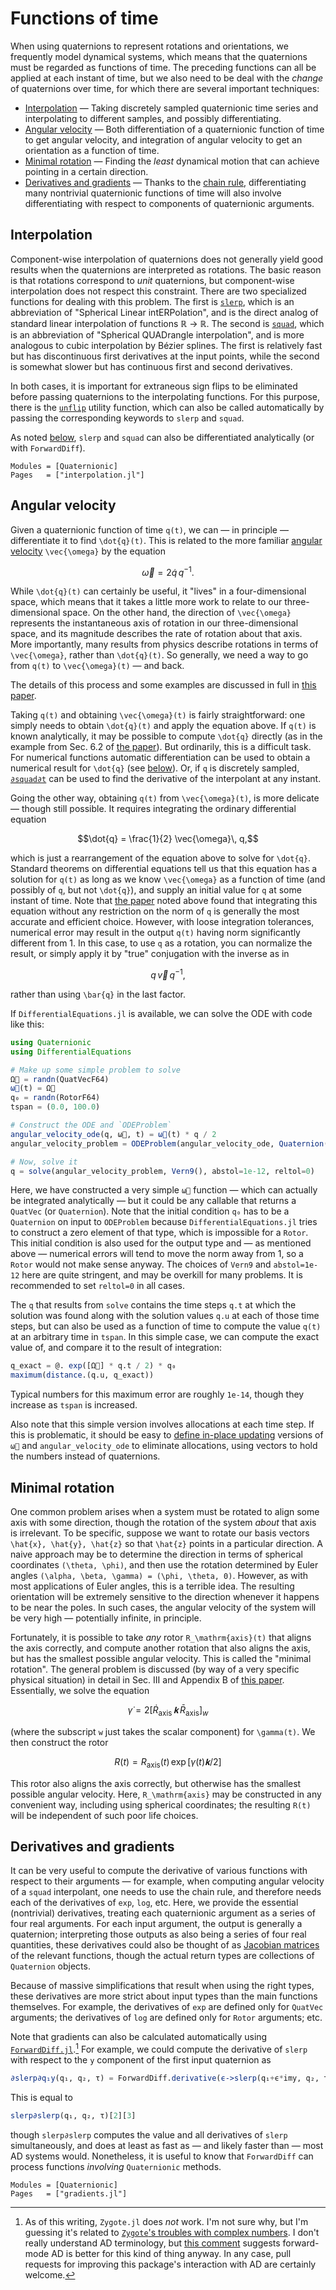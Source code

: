 # Functions of time

When using quaternions to represent rotations and orientations, we frequently
model dynamical systems, which means that the quaternions must be regarded as
functions of time.  The preceding functions can all be applied at each instant
of time, but we also need to be deal with the *change* of quaternions over
time, for which there are several important techniques:

  * [Interpolation](@ref) — Taking discretely sampled quaternionic time series and
    interpolating to different samples, and possibly differentiating.
  * [Angular velocity](@ref) — Both differentiation of a quaternionic function of time
    to get angular velocity, and integration of angular velocity to get an
    orientation as a function of time.
  * [Minimal rotation](@ref) — Finding the *least* dynamical motion that can achieve
    pointing in a certain direction.
  * [Derivatives and gradients](@ref) — Thanks to the [chain
    rule](https://en.wikipedia.org/wiki/Chain_rule#Multivariable_case),
    differentiating many nontrivial quaternionic functions of time will also
    involve differentiating with respect to components of quaternionic
    arguments.


## Interpolation

Component-wise interpolation of quaternions does not generally yield good
results when the quaternions are interpreted as rotations.  The basic reason is
that rotations correspond to *unit* quaternions, but component-wise
interpolation does not respect this constraint.  There are two specialized
functions for dealing with this problem.  The first is [`slerp`](@ref), which
is an abbreviation of "Spherical Linear intERPolation", and is the direct
analog of standard linear interpolation of functions ℝ → ℝ.  The second is
[`squad`](@ref), which is an abbreviation of "Spherical QUADrangle
interpolation", and is more analogous to cubic interpolation by Bézier splines.
The first is relatively fast but has discontinuous first derivatives at the
input points, while the second is somewhat slower but has continuous first and
second derivatives.

In both cases, it is important for extraneous sign flips to be eliminated
before passing quaternions to the interpolating functions.  For this purpose,
there is the [`unflip`](@ref) utility function, which can also be called
automatically by passing the corresponding keywords to `slerp` and `squad`.

As noted [below](#Gradients), `slerp` and `squad` can also be differentiated
analytically (or with `ForwardDiff`).

```@autodocs
Modules = [Quaternionic]
Pages   = ["interpolation.jl"]
```


## Angular velocity

Given a quaternionic function of time ``q(t)``, we can — in principle —
differentiate it to find ``\dot{q}(t)``.  This is related to the more familiar 
[angular velocity](https://en.wikipedia.org/wiki/Angular_velocity)
``\vec{\omega}`` by the equation
```math
\vec{\omega} = 2 \dot{q}\, q^{-1}.
```
While ``\dot{q}(t)`` can certainly be useful, it "lives" in a four-dimensional
space, which means that it takes a little more work to relate to our
three-dimensional space.  On the other hand, the direction of ``\vec{\omega}``
represents the instantaneous axis of rotation in our three-dimensional space,
and its magnitude describes the rate of rotation about that axis.  More
importantly, many results from physics describe rotations in terms of
``\vec{\omega}``, rather than ``\dot{q}(t)``.  So generally, we need a way to
go from ``q(t)`` to ``\vec{\omega}(t)`` — and back.

The details of this process and some examples are discussed in full in [this
paper](https://arxiv.org/abs/1604.08139).

Taking ``q(t)`` and obtaining ``\vec{\omega}(t)`` is fairly straightforward:
one simply needs to obtain ``\dot{q}(t)`` and apply the equation above.  If
``q(t)`` is known analytically, it may be possible to compute ``\dot{q}``
directly (as in the example from Sec. 6.2 of [the
paper](https://arxiv.org/abs/1604.08139)).  But ordinarily, this is a difficult
task.  For numerical functions automatic differentiation can be used to obtain
a numerical result for ``\dot{q}`` (see [below](#Gradient)).  Or, if ``q`` is
discretely sampled, [`∂squad∂t`](@ref) can be used to find the derivative of
the interpolant at any instant.

Going the other way, obtaining ``q(t)`` from ``\vec{\omega}(t)``, is more
delicate — though still possible.  It requires integrating the ordinary
differential equation
```math
\dot{q} = \frac{1}{2} \vec{\omega}\, q,
```
which is just a rearrangement of the equation above to solve for ``\dot{q}``.
Standard theorems on differential equations tell us that this equation has a
solution for ``q(t)`` as long as we know ``\vec{\omega}`` as a function of time
(and possibly of ``q``, but not ``\dot{q}``), and supply an initial value for
``q`` at some instant of time.  Note that [the
paper](https://arxiv.org/abs/1604.08139) noted above found that integrating
this equation without any restriction on the norm of ``q`` is generally the
most accurate and efficient choice.  However, with loose integration
tolerances, numerical error may result in the output ``q(t)`` having norm
significantly different from 1.  In this case, to use ``q`` as a rotation,
you can normalize the result, or simply apply it by "true" conjugation with the
inverse as in
```math
q\, \vec{v}\, q^{-1},
```
rather than using ``\bar{q}`` in the last factor.

If `DifferentialEquations.jl` is available, we can solve the ODE with code like
this:
```julia
using Quaternionic
using DifferentialEquations

# Make up some simple problem to solve
Ω⃗ = randn(QuatVecF64)
ω⃗(t) = Ω⃗
q₀ = randn(RotorF64)
tspan = (0.0, 100.0)

# Construct the ODE and `ODEProblem`
angular_velocity_ode(q, ω⃗, t) = ω⃗(t) * q / 2
angular_velocity_problem = ODEProblem(angular_velocity_ode, Quaternion(q₀), tspan, ω⃗)

# Now, solve it
q = solve(angular_velocity_problem, Vern9(), abstol=1e-12, reltol=0)
```
Here, we have constructed a very simple `ω⃗` function — which can actually be
integrated analytically — but it could be any callable that returns a `QuatVec`
(or `Quaternion`).  Note that the initial condition `q₀` has to be a
`Quaternion` on input to `ODEProblem` because `DifferentialEquations.jl` tries
to construct a zero element of that type, which is impossible for a `Rotor`.
This initial condition is also used for the output type and — as mentioned
above — numerical errors will tend to move the norm away from 1, so a `Rotor`
would not make sense anyway.  The choices of `Vern9` and `abstol=1e-12` here
are quite stringent, and may be overkill for many problems.  It is recommended
to set `reltol=0` in all cases.

The `q` that results from `solve` contains the time steps `q.t` at which the
solution was found along with the solution values `q.u` at each of those time
steps, but can also be used as a function of time to compute the value `q(t)`
at an arbitrary time in `tspan`.  In this simple case, we can compute the exact
value of, and compare it to the result of integration:
```julia
q_exact = @. exp([Ω⃗] * q.t / 2) * q₀
maximum(distance.(q.u, q_exact))
```
Typical numbers for this maximum error are roughly `1e-14`, though they
increase as `tspan` is increased.

Also note that this simple version involves allocations at each time step.  If
this is problematic, it should be easy to [define in-place
updating](https://diffeq.sciml.ai/dev/tutorials/ode_example/#Example-2:-Solving-Systems-of-Equations)
versions of `ω⃗` and `angular_velocity_ode` to eliminate allocations, using
vectors to hold the numbers instead of quaternions.


## Minimal rotation

One common problem arises when a system must be rotated to align some axis with
some direction, though the rotation of the system *about* that axis is
irrelevant.  To be specific, suppose we want to rotate our basis vectors
``\hat{x}, \hat{y}, \hat{z}`` so that ``\hat{z}`` points in a particular
direction.  A naive approach may be to determine the direction in terms of
spherical coordinates ``(\theta, \phi)``, and then use the rotation determined
by Euler angles ``(\alpha, \beta, \gamma) = (\phi, \theta, 0)``.  However, as
with most applications of Euler angles, this is a terrible idea.  The resulting
orientation will be extremely sensitive to the direction whenever it happens to
be near the poles.  In such cases, the angular velocity of the system will be
very high — potentially infinite, in principle.

Fortunately, it is possible to take *any* rotor ``R_\mathrm{axis}(t)`` that
aligns the axis correctly, and compute another rotation that also aligns the
axis, but has the smallest possible angular velocity.  This is called the
"minimal rotation".  The general problem is discussed (by way of a very
specific physical situation) in detail in Sec. III and Appendix B of [this
paper](https://arxiv.org/abs/1110.2965).  Essentially, we solve the equation
```math
\dot{\gamma} = 2 \left[\dot{R}_\mathrm{axis}\, 𝐤\, \bar{R}_\mathrm{axis}
\right]_w
```
(where the subscript ``w`` just takes the scalar component) for ``\gamma(t)``.
We then construct the rotor
```math
R(t) = R_\mathrm{axis}(t)\, \exp\left[\gamma(t) 𝐤 / 2 \right]
```
This rotor also aligns the axis correctly, but otherwise has the smallest
possible angular velocity.  Here, ``R_\mathrm{axis}`` may be constructed in any
convenient way, including using spherical coordinates; the resulting ``R(t)``
will be independent of such poor life choices.


## Derivatives and gradients

It can be very useful to compute the derivative of various functions with
respect to their arguments — for example, when computing angular velocity of a
`squad` interpolant, one needs to use the chain rule, and therefore needs each
of the derivatives of `exp`, `log`, etc.  Here, we provide the essential
(nontrivial) derivatives, treating each quaternionic argument as a series of
four real arguments.  For each input argument, the output is generally a
quaternion; interpreting those outputs as also being a series of four real
quantities, these derivatives could also be thought of as [Jacobian
matrices](https://en.wikipedia.org/wiki/Jacobian_matrix_and_determinant) of the
relevant functions, though the actual return types are collections of
`Quaternion` objects.

Because of massive simplifications that result when using the right types,
these derivatives are more strict about input types than the main functions
themselves.  For example, the derivatives of `exp` are defined only for
`QuatVec` arguments; the derivatives of `log` are defined only for `Rotor`
arguments; etc.

Note that gradients can also be calculated automatically using
[`ForwardDiff.jl`](https://juliadiff.org/ForwardDiff.jl/).[^2] For example, we
could compute the derivative of `slerp` with respect to the `y` component of
the first input quaternion as
```julia
∂slerp∂q₁y(q₁, q₂, τ) = ForwardDiff.derivative(ϵ->slerp(q₁+ϵ*imy, q₂, τ), 0)
```
This is equal to
```julia
slerp∂slerp(q₁, q₂, τ)[2][3]
```
though `slerp∂slerp` computes the value and all derivatives of `slerp`
simultaneously, and does at least as fast as — and likely faster than — most AD
systems would.  Nonetheless, it is useful to know that `ForwardDiff` can
process functions *involving* `Quaternionic` methods.

[^2]:
    As of this writing, `Zygote.jl` does *not* work.  I'm not sure why, but I'm
    guessing it's related to [`Zygote`'s troubles with complex
    numbers](https://github.com/FluxML/Zygote.jl/issues/342).  I don't really
    understand AD terminology, but [this
    comment](https://discourse.julialang.org/t/automatic-differentiation-of-complex-valued-functions/30263/8)
    suggests forward-mode AD is better for this kind of thing anyway.  In any
    case, pull requests for improving this package's interaction with AD are
    certainly welcome.

```@autodocs
Modules = [Quaternionic]
Pages   = ["gradients.jl"]
```
